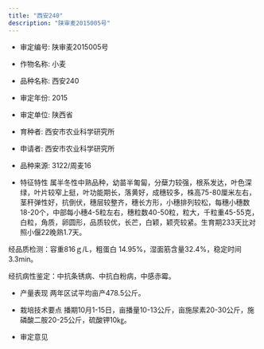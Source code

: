 ```yaml
---
title: "西安240"
description: "陕审麦2015005号"
---
```

* 审定编号:  陕审麦2015005号

*  作物名称:  小麦

*  品种名称:  西安240

*  审定年份:  2015

*  审定单位:  陕西省

* 育种者:  西安市农业科学研究所

*  申请者:  西安市农业科学研究所

*  品种来源:  3122/周麦16

*  特征特性
属半冬性中熟品种，幼苗半匍匐，分蘖力较强，根系发达，叶色深绿，叶片较窄上挺，叶功能期长，落黄好，成穗较多，株高75-80厘米左右，茎秆弹性好，抗倒伏，穗层较整齐，穗长方形，小穗排列较松，每穗小穗数18-20个，中部每小穗4-5粒左右，穗粒数40-50粒，粒大，千粒重45-55克，白粒，角质，卵圆形，品质较优，长芒，白颖，颖壳较紧。生育期233天比对照小偃22晚熟1.7天。
经品质检测：容重816ｇ/L，粗蛋白 14.95%，湿面筋含量32.4%，稳定时间3.3min。
经抗病性鉴定：中抗条锈病、中抗白粉病，中感赤霉。


*  产量表现
两年区试平均亩产478.5公斤。

*  栽培技术要点
播期10月1-15日，亩播量10-13公斤，亩施尿素20-30公斤，施磷酸二胺20-25公斤，硫酸钾10㎏。

*  审定意见

